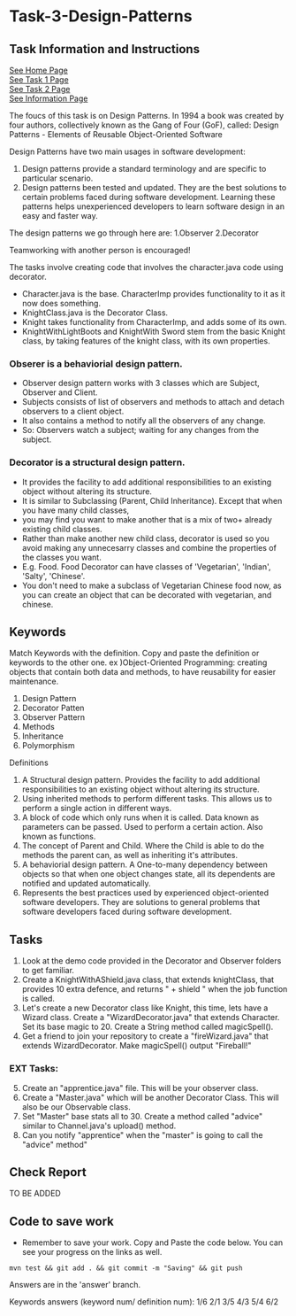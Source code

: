 # Task-3-Design-Patterns
## Task Information and Instructions
[See Home Page ](/README.md)<br/>
[See Task 1 Page ](/Task1.md)<br/>
[See Task 2 Page ](/Task2.md)<br/>
[See Information Page ](/Info.md)<br/>

The foucs of this task is on Design Patterns.
In 1994 a book was created by four authors, collectively known as the Gang of Four (GoF), called:
Design Patterns - Elements of Reusable Object-Oriented Software <br>

Design Patterns have two main usages in software development:

1. Design patterns provide a standard terminology and are specific to particular scenario. 
2. Design patterns been tested and updated. They are the best solutions to certain problems faced during software development.
 Learning these patterns helps unexperienced developers to learn software design in an easy and faster way.

The design patterns we go through here are:
1.Observer
2.Decorator

Teamworking with another person is encouraged!

The tasks involve creating code that involves the character.java code using decorator.
- Character.java is the base. CharacterImp provides functionality to it as it now does something.
- KnightClass.java is the Decorator Class.
- Knight takes functionality from CharacterImp, and adds some of its own.
- KnightWithLightBoots and KnightWith Sword stem from the basic Knight class, by taking features of the knight class, with its own properties.

### Obserer is a behaviorial design pattern. 
- Observer design pattern works with 3 classes which are Subject, Observer and Client.
- Subjects consists of list of observers and methods to attach and detach observers to a client object. 
- It also contains a method to notify all the observers of any change. 
- So: Observers watch a subject; waiting for any changes from the subject.

### Decorator is a structural design pattern.
- It provides the facility to add additional responsibilities to an existing object without altering its structure.
- It is similar to Subclassing (Parent, Child Inheritance). Except that when you have many child classes, 
- you may find you want to make another that is a mix of two+ already existing child classes.
- Rather than make another new child class, decorator is used so you avoid making any unnecesarry classes and combine the properties
 of the classes you want.
- E.g. Food. Food Decorator can have classes of 'Vegetarian', 'Indian', 'Salty', 'Chinese'.
- You don't need to make a subclass of Vegetarian Chinese food now, as you can create an object that can be decorated with vegetarian, and chinese.

## Keywords
Match Keywords with the definition. Copy and paste the definition or keywords to the other one.
ex )Object-Oriented Programming: creating objects that contain both data and methods, to have reusability for easier maintenance.

1. Design Pattern
2. Decorator Patten
3. Observer Pattern
4. Methods
5. Inheritance
6. Polymorphism

Definitions
1. A Structural design pattern. Provides the facility to add additional responsibilities to an existing object without altering its structure.
2. Using inherited methods to perform different tasks. This allows us to perform a single action in different ways.
3. A block of code which only runs when it is called. Data known as parameters can be passed. Used to perform a certain action. Also known as functions.
4. The concept of Parent and Child. Where the Child is able to do the methods the parent can, as well as inheriting it's attributes.
5. A behaviorial design pattern. A One-to-many dependency between objects so that when one object changes state, all its dependents are notified and updated automatically.
6. Represents the best practices used by experienced object-oriented software developers. They are solutions to general problems that software developers faced during software development.

## Tasks
1. Look at the demo code provided in the Decorator and Observer folders to get familiar.
2. Create a KnightWithAShield.java class, that extends knightClass, that provides 10 extra defence, and returns " + shield " when the job function is called.
3. Let's create a new Decorator class like Knight, this time, lets have a Wizard class. Create a "WizardDecorator.java" that extends Character. Set its base magic to 20. Create a String method called magicSpell().
4. Get a friend to join your repository to create a "fireWizard.java" that extends WizardDecorator. Make magicSpell() output "Fireball!"

### EXT Tasks:
5. Create an "apprentice.java" file. This will be your observer class.
6. Create a "Master.java" which will be another Decorator Class. This will also be our Observable class.
7. Set "Master" base stats all to 30. Create a method called "advice" similar to Channel.java's upload() method.
8. Can you notify "apprentice" when the "master" is going to call the "advice" method"

## Check Report
TO BE ADDED

## Code to save work
 - Remember to save your work. Copy and Paste the code below. You can see your progress on the links as well.
```shell 
mvn test && git add . && git commit -m "Saving" && git push
```

Answers are in the 'answer' branch.

Keywords answers (keyword num/ definition num):
1/6
2/1
3/5
4/3
5/4
6/2

